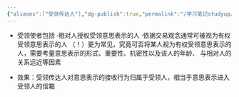 ```yaml
---
{"aliases":["受领传达人"],"dg-publish":true,"permalink":"/学习笔记studyup/知识点cheese/受领使者/","dgPassFrontmatter":true,"noteIcon":"","created":"2024-07-16T11:11:19.989+08:00","updated":"2024-09-11T12:20:16.925+08:00"}
---
```


- 受领使者包括
·相对人授权受领意思表示的人
·依据交易观念通常可被视为有权受领意思表示的人
（！）更为常见，究竟可否将某人视为有权受领意思表示的人，需要考量意思表示的形式、重要性、机密性以及该人的年龄、 与相对人的关系远近等因素

- 效果：受领传达人对意思表示的接收行为归属于受领人，相当于意思表示进入受领人的信箱